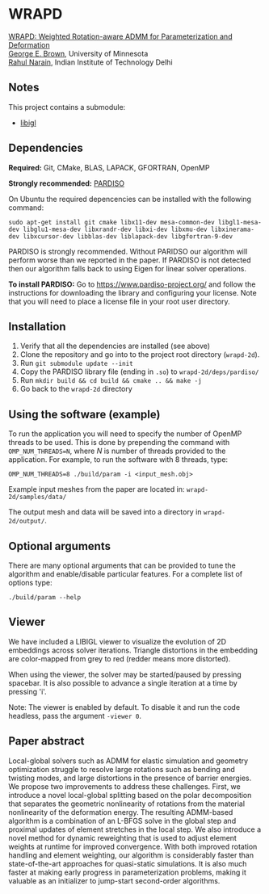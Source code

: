 # WRAPD

[WRAPD: Weighted Rotation-aware ADMM for Parameterization and Deformation](https://www-users.cse.umn.edu/~brow2327/wrapd/)  
[George E. Brown](http://www-users.cs.umn.edu/~brow2327/), University of Minnesota  
[Rahul Narain](http://rahul.narain.name/), Indian Institute of Technology Delhi

## Notes

This project contains a submodule:

- [libigl](https://github.com/libigl/libigl)

## Dependencies

**Required:** Git, CMake, BLAS, LAPACK, GFORTRAN, OpenMP

**Strongly recommended:** [PARDISO](https://www.pardiso-project.org/)

On Ubuntu the required depencencies can be installed with the following command:

    sudo apt-get install git cmake libx11-dev mesa-common-dev libgl1-mesa-dev libglu1-mesa-dev libxrandr-dev libxi-dev libxmu-dev libxinerama-dev libxcursor-dev libblas-dev liblapack-dev libgfortran-9-dev

PARDISO is strongly recommended. Without PARIDSO our algorithm will perform worse than we reported in the paper. If PARDISO is not detected then our algorithm falls back to using Eigen for linear solver operations.

**To install PARDISO:**
Go to https://www.pardiso-project.org/ and follow the instructions for downloading the library and configuring your license.
Note that you will need to place a license file in your root user directory.

## Installation

1. Verify that all the dependencies are installed (see above) 
2. Clone the repository and go into to the project root directory (`wrapd-2d`).
3. Run `git submodule update --init`
4. Copy the PARDISO library file (ending in `.so`) to `wrapd-2d/deps/pardiso/`
5. Run `mkdir build && cd build && cmake .. && make -j`
6. Go back to the `wrapd-2d` directory

## Using the software (example)

To run the application you will need to specify the number of OpenMP threads to be used.
This is done by prepending the command with `OMP_NUM_THREADS=N`, where *N* is number of threads provided to the application.
For example, to run the software with 8 threads, type:

    OMP_NUM_THREADS=8 ./build/param -i <input_mesh.obj>

Example input meshes from the paper are located in: `wrapd-2d/samples/data/`

The output mesh and data will be saved into a directory in `wrapd-2d/output/`.

## Optional arguments

There are many optional arguments that can be provided to tune the algorithm and enable/disable particular features. For a complete list of options type:

    ./build/param --help

## Viewer

We have included a LIBIGL viewer to visualize the evolution of 2D embeddings across solver iterations. Triangle distortions in the embedding are color-mapped from grey to red (redder means more distorted).

When using the viewer, the solver may be started/paused by pressing spacebar. It is also possible to advance a single iteration at a time by pressing 'i'.

Note: The viewer is enabled by default. To disable it and run the code headless, pass the argument `-viewer 0`.

## Paper abstract

Local-global solvers such as ADMM for elastic simulation and geometry optimization struggle to resolve large rotations such as bending and twisting modes, and large distortions in the presence of barrier energies. We propose two improvements to address these challenges. First, we introduce a novel local-global splitting based on the polar decomposition that separates the geometric nonlinearity of rotations from the material nonlinearity of the deformation energy. The resulting ADMM-based algorithm is a combination of an L-BFGS solve in the global step and proximal updates of element stretches in the local step. We also introduce a novel method for dynamic reweighting that is used to adjust element weights at runtime for improved convergence. With both improved rotation handling and element weighting, our algorithm is considerably faster than state-of-the-art approaches for quasi-static simulations. It is also much faster at making early progress in parameterization problems, making it valuable as an initializer to jump-start second-order algorithms.
